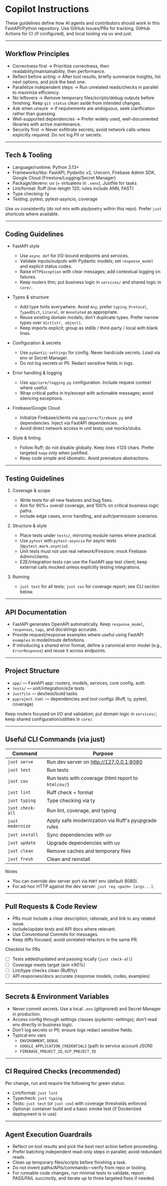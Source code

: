 # Copilot Instructions

These guidelines define how AI agents and contributors should work in this FastAPI/Python repository. Use GitHub Issues/PRs for tracking, GitHub Actions for CI (if configured), and local tooling via uv and just.

---

## Workflow Principles

- Correctness first → Prioritize correctness, then readability/maintainability, then performance.
- Reflect before acting → After tool results, briefly summarize insights, list next options, and pick the best one.
- Parallelize independent steps → Run unrelated reads/checks in parallel to maximize efficiency.
- No leftovers → Remove temporary files/scripts/debug outputs before finishing. Keep `git status` clean aside from intended changes.
- Ask when unsure → If requirements are ambiguous, seek clarification rather than guessing.
- Well-supported dependencies → Prefer widely used, well-documented libraries with active maintenance.
- Security first → Never exfiltrate secrets; avoid network calls unless explicitly required. Do not log PII or secrets.

---

## Tech & Tooling

- Language/runtime: Python 3.13+
- Frameworks/libs: FastAPI, Pydantic v2, Uvicorn, Firebase Admin SDK, Google Cloud (Firestore/Logging/Secret Manager)
- Package/devenv: uv (+ virtualenv in `.venv`), Justfile for tasks
- Lint/format: Ruff (line-length 120; rules include ANN, FAST)
- Type checking: ty
- Testing: pytest, pytest-asyncio, coverage

Use uv consistently (do not mix with pip/poetry within this repo). Prefer `just` shortcuts where available.

---

## Coding Guidelines

- FastAPI style
  - Use `async def` for I/O-bound endpoints and services.
  - Validate inputs/outputs with Pydantic models; set `response_model` and explicit status codes.
  - Raise `HTTPException` with clear messages; add contextual logging on failures.
  - Keep routers thin; put business logic in `services/` and shared logic in `core/`.

- Types & structure
  - Add type hints everywhere. Avoid `Any`; prefer `typing.Protocol`, `TypedDict`, `Literal`, or `Annotated` as appropriate.
  - Reuse existing domain models; don’t duplicate types. Prefer narrow types over `dict[str, object]`.
  - Keep imports explicit; group as stdlib / third-party / local with blank lines.

- Configuration & secrets
  - Use `pydantic-settings` for config. Never hardcode secrets. Load via env or Secret Manager.
  - Do not log secrets or PII. Redact sensitive fields in logs.

- Error handling & logging
  - Use `app/core/logging.py` configuration. Include request context where useful.
  - Wrap critical paths in try/except with actionable messages; avoid silencing exceptions.

- Firebase/Google Cloud
  - Initialize Firebase/clients via `app/core/firebase.py` and dependencies. Inject via FastAPI dependencies.
  - Avoid direct network access in unit tests; use mocks/stubs.

- Style & linting
  - Follow Ruff; do not disable globally. Keep lines ≤120 chars. Prefer targeted `noqa` only when justified.
  - Keep code simple and idiomatic. Avoid premature abstractions.

---

## Testing Guidelines

1) Coverage & scope
   - Write tests for all new features and bug fixes.
   - Aim for 90%+ overall coverage, and 100% on critical business logic paths.
   - Include edge cases, error handling, and auth/permission scenarios.

2) Structure & style
   - Place tests under `tests/`, mirroring module names where practical.
   - Use `pytest` with `pytest-asyncio` for async tests (`@pytest.mark.asyncio`).
   - Unit tests must not use real network/Firestore; mock Firebase Admin/clients.
   - E2E/integration tests can use the FastAPI app test client; keep external calls mocked unless explicitly testing integrations.

3) Running
   - `just test` for all tests; `just cov` for coverage report; see CLI section below.

---

## API Documentation

- FastAPI generates OpenAPI automatically. Keep `response_model`, `responses`, `tags`, and docstrings accurate.
- Provide request/response examples where useful using FastAPI `examples` in model/route definitions.
- If introducing a shared error format, define a canonical error model (e.g., `ErrorResponse`) and reuse it across endpoints.

---

## Project Structure

- `app/` — FastAPI app: routers, models, services, core config, auth
- `tests/` — unit/integration/e2e tests
- `Justfile` — dev/test/build tasks
- `pyproject.toml` — dependencies and tool configs (Ruff, ty, pytest, coverage)

Keep routers focused on I/O and validation; put domain logic in `services/`; keep shared configuration/utilities in `core/`.

---

## Useful CLI Commands (via just)

| Command           | Purpose                                               |
| ----------------- | ----------------------------------------------------- |
| `just serve`      | Run dev server on http://127.0.0.1:8080               |
| `just test`       | Run tests                                             |
| `just cov`        | Run tests with coverage (html report to `htmlcov/`)   |
| `just lint`       | Ruff check + format                                   |
| `just typing`     | Type checking via ty                                  |
| `just check-all`  | Run lint, coverage, and typing                        |
| `just modernize`  | Apply safe modernization via Ruff's pyupgrade rules   |
| `just install`    | Sync dependencies with uv                             |
| `just update`     | Upgrade dependencies with uv                          |
| `just clean`      | Remove caches and temporary files                     |
| `just fresh`      | Clean and reinstall                                   |

Notes
- You can override dev server port via `PORT` env (default 8080).
- For ad-hoc HTTP against the dev server: `just req <path> [args...]`.

---

## Pull Requests & Code Review

- PRs must include a clear description, rationale, and link to any related issue.
- Include/update tests and API docs where relevant.
- Use Conventional Commits for messages.
- Keep diffs focused; avoid unrelated refactors in the same PR.

Checklist for PRs
- [ ] Tests added/updated and passing locally (`just check-all`)
- [ ] Coverage meets target (aim ≥90%)
- [ ] Lint/type checks clean (Ruff/ty)
- [ ] API responses/docs accurate (response models, codes, examples)

---

## Secrets & Environment Variables

- Never commit secrets. Use a local `.env` (gitignored) and Secret Manager in production.
- Access config through settings classes (pydantic-settings); don’t read env directly in business logic.
- Don’t log secrets or PII; ensure logs redact sensitive fields.
- Typical env vars
  - `ENVIRONMENT`, `DEBUG`
  - `GOOGLE_APPLICATION_CREDENTIALS` (path to service account JSON)
  - `FIREBASE_PROJECT_ID`, `GCP_PROJECT_ID`

---

## CI Required Checks (recommended)

Per change, run and require the following for green status:
- Lint/format: `just lint`
- Typecheck: `just typing`
- Tests: `just test` (or `just cov`) with coverage thresholds enforced
- Optional: container build and a basic smoke test (if Dockerized deployment is in use)

---

## Agent Execution Guardrails

- Reflect on tool results and pick the best next action before proceeding.
- Prefer batching independent read-only steps in parallel; avoid redundant reads.
- Clean up temporary files/scripts before finishing a task.
- Do not invent paths/APIs/commands—verify from repo or tooling.
- For runnable code changes, run minimal tests to validate, report PASS/FAIL succinctly, and iterate up to three targeted fixes if needed.
